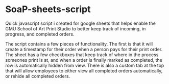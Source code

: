 # SoaP-sheets-script
Quick javascript script i created for google sheets that helps enable the GMU School of Art Print Studio to better keep track of incoming, in progress, and completed orders.

The script contains a few pieces of functionality. The first is that it will create a timestamp for their order when a person pays for their print order. The sheet has a few checkboxes that keep track of where in the process someones print is at, and when a order is finally marked as completed, the row is automatically hidden from view. There is also a custom tab at the top that will allow employees to either view all completed orders automatically, or rehide all completed orders.
